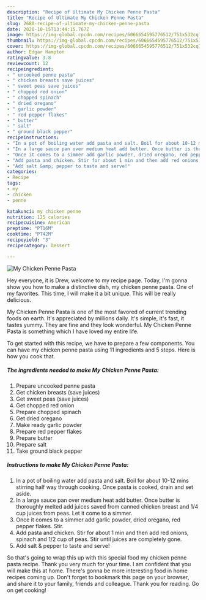 ```yaml
---
description: "Recipe of Ultimate My Chicken Penne Pasta"
title: "Recipe of Ultimate My Chicken Penne Pasta"
slug: 2680-recipe-of-ultimate-my-chicken-penne-pasta
date: 2020-10-15T13:44:15.767Z
image: https://img-global.cpcdn.com/recipes/6066654595776512/751x532cq70/my-chicken-penne-pasta-recipe-main-photo.jpg
thumbnail: https://img-global.cpcdn.com/recipes/6066654595776512/751x532cq70/my-chicken-penne-pasta-recipe-main-photo.jpg
cover: https://img-global.cpcdn.com/recipes/6066654595776512/751x532cq70/my-chicken-penne-pasta-recipe-main-photo.jpg
author: Edgar Hampton
ratingvalue: 3.8
reviewcount: 12
recipeingredient:
- " uncooked penne pasta"
- " chicken breasts save juices"
- " sweet peas save juices"
- " chopped red onion"
- " chopped spinach"
- " dried oregano"
- " garlic powder"
- " red pepper flakes"
- " butter"
- " salt"
- " ground black pepper"
recipeinstructions:
- "In a pot of boiling water add pasta and salt. Boil for about 10-12 mins stirring half way through cooking. Once pasta is cooked, drain and set aside."
- "In a large sauce pan over medium heat add butter. Once butter is thoroughly melted add juices saved from canned chicken breast and 1/4 cup juices from peas. Let it come to a simmer."
- "Once it comes to a simmer add garlic powder, dried oregano, red pepper flakes. Stir."
- "Add pasta and chicken. Stir for about 1 min and then add red onions, spinach and 1/2 cup of peas. Stir until juices are completely gone."
- "Add salt &amp; pepper to taste and serve!"
categories:
- Recipe
tags:
- my
- chicken
- penne

katakunci: my chicken penne 
nutrition: 125 calories
recipecuisine: American
preptime: "PT16M"
cooktime: "PT42M"
recipeyield: "3"
recipecategory: Dessert

---
```



![My Chicken Penne Pasta](https://img-global.cpcdn.com/recipes/6066654595776512/751x532cq70/my-chicken-penne-pasta-recipe-main-photo.jpg)

Hey everyone, it is Drew, welcome to my recipe page. Today, I'm gonna show you how to make a distinctive dish, my chicken penne pasta. One of my favorites. This time, I will make it a bit unique. This will be really delicious.



My Chicken Penne Pasta is one of the most favored of current trending foods on earth. It's appreciated by millions daily. It's simple, it's fast, it tastes yummy. They are fine and they look wonderful. My Chicken Penne Pasta is something which I have loved my entire life.


To get started with this recipe, we have to prepare a few components. You can have my chicken penne pasta using 11 ingredients and 5 steps. Here is how you cook that.

<!--inarticleads1-->

##### The ingredients needed to make My Chicken Penne Pasta:

1. Prepare  uncooked penne pasta
1. Get  chicken breasts (save juices)
1. Get  sweet peas (save juices)
1. Get  chopped red onion
1. Prepare  chopped spinach
1. Get  dried oregano
1. Make ready  garlic powder
1. Prepare  red pepper flakes
1. Prepare  butter
1. Prepare  salt
1. Take  ground black pepper




<!--inarticleads2-->

##### Instructions to make My Chicken Penne Pasta:

1. In a pot of boiling water add pasta and salt. Boil for about 10-12 mins stirring half way through cooking. Once pasta is cooked, drain and set aside.
1. In a large sauce pan over medium heat add butter. Once butter is thoroughly melted add juices saved from canned chicken breast and 1/4 cup juices from peas. Let it come to a simmer.
1. Once it comes to a simmer add garlic powder, dried oregano, red pepper flakes. Stir.
1. Add pasta and chicken. Stir for about 1 min and then add red onions, spinach and 1/2 cup of peas. Stir until juices are completely gone.
1. Add salt &amp; pepper to taste and serve!




So that's going to wrap this up with this special food my chicken penne pasta recipe. Thank you very much for your time. I am confident that you will make this at home. There's gonna be more interesting food in home recipes coming up. Don't forget to bookmark this page on your browser, and share it to your family, friends and colleague. Thank you for reading. Go on get cooking!
